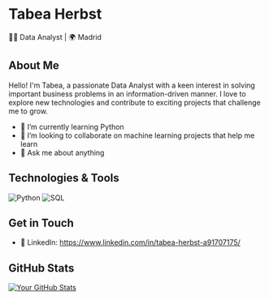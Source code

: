 # Tabea Herbst

👩‍💻 Data Analyst | 🌍 Madrid 

## About Me

Hello! I'm Tabea, a passionate Data Analyst with a keen interest in solving important business problems in an information-driven manner. I love to explore new technologies and contribute to exciting projects that challenge me to grow.

- 🌱 I’m currently learning Python
- 👯 I’m looking to collaborate on machine learning projects that help me learn
- 💬 Ask me about anything

  
## Technologies & Tools

![Python](https://img.shields.io/badge/Python-Intermediate-blue)
![SQL](https://img.shields.io/badge/SQL-Intermediate-blue)

## Get in Touch

- 💼 LinkedIn: https://www.linkedin.com/in/tabea-herbst-a91707175/

## GitHub Stats

[![Your GitHub Stats](https://github-readme-stats.vercel.app/api?username=TabeaHerbst&show_icons=true&count_private=true&hide=issues&theme=radical)](https://github.com/TabeaHerbst)


